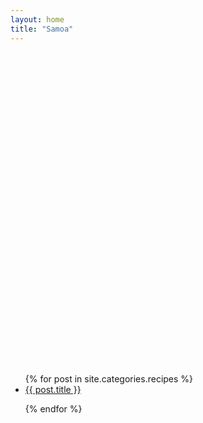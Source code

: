 ```yaml
---
layout: home
title: "Samoa"
---
```


<div>

<div id="map"></div>

<ul>
{% for post in site.categories.recipes %}

<li>
  <a href="{{ site.url }}{{ post.url }}">{{ post.title }}</a>
</li>
  
{% endfor %}
</ul>

</div>

<style>
#map {
  width: 1000px;
  height: 500px;
}
</style>

<script src="https://maps.googleapis.com/maps/api/js"></script>
<script>

APIA = "apia";
TAFATAFA = "tafatafa";
LALOMANU = "lalomanu";
FATUOSOFIA = "samatau";

var geocoder;
var map;
var bounds = new google.maps.LatLngBounds();

var volcano = {
 path: 'M26.125 19.97c59.805 21.772 99.325 56.84 127.72 105.31 20.807 35.52 35.428 78.442 46.624 128.282.645 5.295 1.185 10.563 1.685 15.813C154.15 204.955 83.587 166.81 20.56 165.625v.22c58.234 16.936 103.124 50.71 135.19 92.968-29.435-17.817-63.76-23.935-115.03-25.063 88.53 26.684 116.564 46.203 136.935 91.906-50.52-9.608-100.656 16.807-107.28 70 17.742-29.653 41.175-46.612 65.093-48.28 25.746-1.8 32.124 14.687 15.436 37.562l-6.687 8.125c-.162.176-.307.354-.47.53l.063-.03-1.563 1.906-75.938 51.5-.97.685-.78.875-41.063 46.44h24.938l29.374-33.19 76.03-51.56 1.095-.75.875-1.033 49.69-60.467 29.72 15.967 2.968 1.594 3.312-.685 34.656-7.03 1.375-.283 1.22-.655 16.376-8.906h2.25l53.75 57.125.5.53.53.438 113.408 88.907h30.03v-.19L365.782 392.97c-15.184-25.04-5.886-49.94 17.44-54.845 35.786-7.526 64.944-6.61 105.436 11.094-44.382-35.54-97.07-46.684-146.375-30.346 27.234-63.822 87.474-107.53 153.314-132.22v-.718c-68.792 7.528-131.456 37.83-177.844 84.875 11.63-57.223 27.12-105.993 50.28-145.53C396.4 76.86 435.896 41.81 495.597 20.03v-.062H450.19C407.29 43.23 375.5 75.57 351.91 115.842c-12.1 20.65-22.08 43.34-30.53 67.97C332.186 116.106 353.704 53.018 394 19.968h-79.03c-28.243 100.098-41.47 200.18-52.314 300.28-.684-100.097-.42-200.185 12-300.28H183.75C207 88.305 215.438 156.18 217.844 227.186c-12.94-81.71-35.23-150.175-70.313-207.22h-40.28c20.477 19.316 38.15 47.228 52.595 79.844-22.34-32.882-51.07-59.753-88.094-79.843H26.126z',
  fillColor: 'black',
  fillOpacity: 0.8,
  scale: 0.2,
  strokeColor: 'black',
  strokeWeight: 1
};

var goldStar = {
 path: 'M8.698 3.19h-3.3C7.047 1.54 12 2.364 12 2.364c3.302-2.477 4.952-.824 4.952-.824-.825 0-2.476.824-2.476.824 6.603 0 7.43 1.65 7.43 1.65-4.128-.824-7.43 0-7.43 0 4.952 2.478 5.778 5.778 5.778 5.778-3.16-3.16-5.837-3.9-6.917-4.073 1.79 7.81 1.768 9.972 1.345 15.63 3.302 0 4.746 1.65 4.746 1.65H7.048s2.27-1.65 4.745-1.65c0 0 1.906-6.25.365-14.07-.984 2.894-.984 5.814-.984 5.814-1.65-1.65-.824-6.603-.824-6.603-1.65 0-5.778 3.302-5.778 3.302C4.572 7.315 8.7 4.84 8.7 4.84c-4.955.826-6.605 2.476-6.605 2.476 1.65-3.3 6.603-4.126 6.603-4.126z',
  fillColor: 'black',
  fillOpacity: 0.8,
  scale: 2,
  strokeColor: 'black',
  strokeWeight: 1
};

var turtle = {
 path: 'M7.81 8.29c-1.007 1.093-1.275 2.216-1.913 3.325-3.05 2.98-2.756 3.056-3.614 6.882 3.95 2.044 2.56 1.232 7.32 1.354.88.44 1.677.578 2.595-.33-1.055-.19-.77-.684-1.21-1.054 3.866.644 5.785-3.415 8.517-5.892 1.313 1.233 2.382 1.712 4.496 1.825-2.055-2.215-2.807-5.284-1.578-7.923-2.387 1.863-2.7 2.76-3.58 4.327l-1.613-.26c-.334-.22-.33-.58-.146-.806.467-.562-1.553-.074-2.2-.595-.076-.06-.812-.012-1 .82-2.75-.91-4.486-.243-6.075-1.673z',
  fillColor: 'black',
  fillOpacity: 1,
  scale: 2,
  strokeColor: 'black',
  strokeWeight: 2
};

var turtle = {
 path: 'M7.81 8.29c-1.007 1.093-1.275 2.216-1.913 3.325-3.05 2.98-2.756 3.056-3.614 6.882 3.95 2.044 2.56 1.232 7.32 1.354.88.44 1.677.578 2.595-.33-1.055-.19-.77-.684-1.21-1.054 3.866.644 5.785-3.415 8.517-5.892 1.313 1.233 2.382 1.712 4.496 1.825-2.055-2.215-2.807-5.284-1.578-7.923-2.387 1.863-2.7 2.76-3.58 4.327l-1.613-.26c-.334-.22-.33-.58-.146-.806.467-.562-1.553-.074-2.2-.595-.076-.06-.812-.012-1 .82-2.75-.91-4.486-.243-6.075-1.673z',
  fillColor: 'black',
  fillOpacity: 1,
  scale: 2,
  strokeColor: 'black',
  strokeWeight: 2
};

function setMarker(location){ 
  var marker = new google.maps.Marker( 
  { map: map, 
    icon: "r.svg",
    position: location 
  }); 
  setBounds(location);  
  return marker;
}

function getInfoWindow(title,content){

 contentString = '<div id="content">'+
'<div id="siteNotice">'+
'</div>'+
'<h1 id="firstHeading" class="firstHeading">'+ title +'</h1>'+
'<div id="bodyContent">'+ content +
'</div>'+
'</div>';

 return new google.maps.InfoWindow({
   content: contentString
 });
}


function setCenter(location){
  map.setCenter(location);
}

function setBounds(location){
  bounds.extend(location);
  map.setCenter(bounds.getCenter());
  map.fitBounds(bounds);
}

function setMarkerAndInfo(infoWindow){
  return function (location) {
    marker = setMarker(location);
    infoWindow.open(map, marker);
    //marker.addListener('click', function() {
    //   infoWindow.open(map, marker);
    //});
 };
}


function initialize() {
  geocoder = new google.maps.Geocoder();
  var mapCanvas = document.getElementById('map');
  var mapOptions = {
    zoom: 15,
    mapTypeId: google.maps.MapTypeId.ROADMAP
  };
  map = new google.maps.Map(mapCanvas, mapOptions);
  map.set('styles', [ { "featureType": "water", "elementType": "geometry", "stylers": [ { "visibility": "on" }, { "color": "#aee2e0" } ] }, { "featureType": "landscape", "elementType": "geometry.fill", "stylers": [ { "color": "#abce83" } ] }, { "featureType": "poi", "elementType": "geometry.fill", "stylers": [ { "color": "#769E72" } ] }, { "featureType": "poi", "elementType": "labels.text.fill", "stylers": [ { "color": "#7B8758" } ] }, { "featureType": "poi", "elementType": "labels.text.stroke", "stylers": [ { "color": "#EBF4A4" } ] }, { "featureType": "poi.park", "elementType": "geometry", "stylers": [ { "visibility": "simplified" }, { "color": "#8dab68" } ] }, { "featureType": "road", "elementType": "geometry.fill", "stylers": [ { "visibility": "simplified" } ] }, { "featureType": "road", "elementType": "labels.text.fill", "stylers": [ { "color": "#5B5B3F" } ] }, { "featureType": "road", "elementType": "labels.text.stroke", "stylers": [ { "color": "#ABCE83" } ] }, { "featureType": "road", "elementType": "labels.icon", "stylers": [ { "visibility": "off" } ] }, { "featureType": "road.local", "elementType": "geometry", "stylers": [ { "color": "#A4C67D" } ] }, { "featureType": "road.arterial", "elementType": "geometry", "stylers": [ { "color": "#9BBF72" } ] }, { "featureType": "road.highway", "elementType": "geometry", "stylers": [ { "color": "#EBF4A4" } ] }, { "featureType": "transit", "stylers": [ { "visibility": "off" } ] }, { "featureType": "administrative", "elementType": "geometry.stroke", "stylers": [ { "visibility": "on" }, { "color": "#87ae79" } ] }, { "featureType": "administrative", "elementType": "geometry.fill", "stylers": [ { "color": "#7f2200" }, { "visibility": "off" } ] }, { "featureType": "administrative", "elementType": "labels.text.stroke", "stylers": [ { "color": "#ffffff" }, { "visibility": "on" }, { "weight": 4.1 } ] }, { "featureType": "administrative", "elementType": "labels.text.fill", "stylers": [ { "color": "#495421" } ] }, { "featureType": "administrative.neighborhood", "elementType": "labels", "stylers": [ { "visibility": "off" } ] } ]);
  i1 = getInfoWindow("Apia","La capitale");
  geocode(APIA,setMarkerAndInfo(i1));
  i2 = getInfoWindow("maotaomaa","test");
  //alert(i1);
  geocode(TAFATAFA,setMarkerAndInfo(i2));
  i3 = getInfoWindow("Piula","Pool cave");
  geocode("faleapuna",setMarkerAndInfo(i3));
  geocode("falelatai", setBounds);
  geocode("saleapaga", setBounds);
}


function geocode(address,c1){
  geocoder.geocode( {address:address}, 
    function(results, status) { 
      if (status == google.maps.GeocoderStatus.OK) { 
        c1(results[0].geometry.location);
      } 
  });
}


google.maps.event.addDomListener(window, 'load', initialize);

</script>